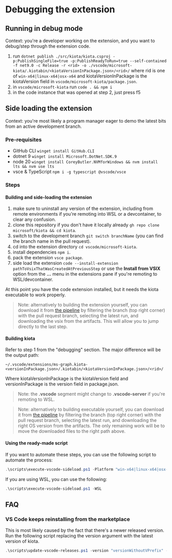 # Debugging the extension

## Running in debug mode

Context: you're a developer working on the extension, and you want to debug/step through the extension code.

1. run `dotnet publish ./src/kiota/kiota.csproj -p:PublishSingleFile=true -p:PublishReadyToRun=true --self-contained -f net9.0 -c Release -r <rid> -o ./vscode/microsoft-kiota/.kiotabin/<kiotaVersionInPackage.json>/<rid>/` where rid is one of `win-x64|linux-x64|osx-x64` and kiotaVersionInPackage is the kiotaVersion field in `vscode/microsoft-kiota/package.json`.
1. in `vscode/microsoft-kiota` run `code . && npm i`
1. in the code instance that was opened at step 2, just press f5

## Side loading the extension

Context: you're most likely a program manager eager to demo the latest bits from an active development branch.

### Pre-requisites

- GitHub CLI `winget install GitHub.CLI`
- dotnet 9 `winget install Microsoft.DotNet.SDK.9`
- node 20 `winget install CoreyButler.NVMforWindows && nvm install lts && nvm use lts`
- vsce & TypeScript `npm i -g typescript @vscode/vsce`

### Steps

#### Building and side-loading the extension

1. make sure to uninstall any version of the extension, including from remote environments if you're remoting into WSL or a devcontainer, to clear any confusion.
1. clone this repository if you don't have it locally already `gh repo clone microsoft/kiota && cd kiota`.
1. switch to the development branch `git switch branchName` (you can find the branch name in the pull request).
1. cd into the extension directory `cd vscode/microsoft-kiota`.
1. install dependencies `npm i`.
1. pack the extension `vsce package`.
1. side load the extension `code --install-extension pathToVsixThatWasCreatedAtPreviousStep` or use the **Install from VSIX** option from the **...** menu in the extensions pane if you're remoting to WSL/devcontainer.

At this point you have the code extension installed, but it needs the kiota executable to work properly.

> Note: alternatively to building the extension yourself, you can download it from [the pipeline](https://github.com/microsoft/kiota/actions/workflows/build-vscode-extension.yml) by filtering the branch (top right corner) with the pull request branch, selecting the latest run, and downloading the vsix from the artifacts. This will allow you to jump directly to the last step.

#### Building kiota

Refer to step 1 from the "debugging" section. The major difference will be the output path:

`~/.vscode/extensions/ms-graph.kiota-<versionInPackage.json>/.kiotabin/<kiotaVersionInPackage.json>/<rid>/`

Where kiotaVersionInPackage is the kiotaVersion field and versionInPackage is the version field in package.json.

> Note: the **.vscode** segment might change to **.vscode-server** if you're remoting to WSL.

> Note: alternatively to building executable yourself, you can download it from [the pipeline](https://github.com/microsoft/kiota/actions/workflows/dotnet.yml) by filtering the branch (top right corner) with the pull request branch, selecting the latest run, and downloading the right OS version from the artifacts. The only remaining work will be to move the downloaded files to the right path above.

#### Using the ready-made script

If you want to automate these steps, you can use the following script to automate the process:

```powershell
.\scripts\execute-vscode-sideload.ps1 -Platform "win-x64|linux-x64|osx-x64" 
```

If you are using WSL, you can use the following:

```powershell
.\scripts\execute-vscode-sideload.ps1 -WSL
```

## FAQ

### VS Code keeps reinstalling from the marketplace

This is most likely caused by the fact that there's a newer released version. Run the following script replacing the version argument with the latest version of kiota.

```powershell
.\scripts\update-vscode-releases.ps1 -version "versionWithoutVPrefix" -online -filePath .\vscode\microsoft-kiota\package.json
```
